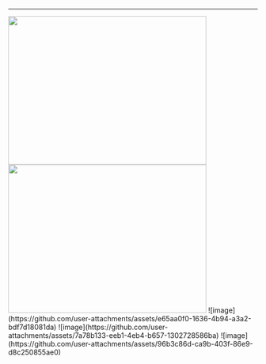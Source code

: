 ---
<img src="https://github.com/user-attachments/assets/7dfbc072-b517-4a35-8b08-5eceaa68ccd4"  width="400" height="300"/>
<img src="https://github.com/user-attachments/assets/f05d90bb-87ff-4c1a-a650-697641e9ce43"  width="400" height="300"/>
![image](https://github.com/user-attachments/assets/e65aa0f0-1636-4b94-a3a2-bdf7d18081da)
![image](https://github.com/user-attachments/assets/7a78b133-eeb1-4eb4-b657-1302728586ba)
![image](https://github.com/user-attachments/assets/96b3c86d-ca9b-403f-86e9-d8c250855ae0)
